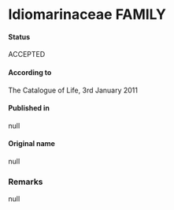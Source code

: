 # Idiomarinaceae FAMILY

#### Status
ACCEPTED

#### According to
The Catalogue of Life, 3rd January 2011

#### Published in
null

#### Original name
null

### Remarks
null